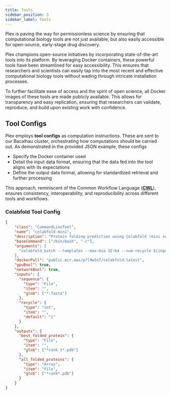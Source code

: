 ```yaml
---
title: Tools
sidebar_position: 3
sidebar_label: Tools
---
```


Plex is paving the way for permissionless science by ensuring that computational biology tools are not just available, but also easily accessible for open-source, early-stage drug discovery.

Plex champions open-source initiatives by incorporating state-of-the-art tools into its platform. By leveraging Docker containers, these powerful tools have been streamlined for easy accessibility. This ensures that researchers and scientists can easily tap into the most recent and effective computational biology tools without wading through intricate installation processes.

To further facilitate ease of access and the spirit of open science, all Docker images of these tools are made publicly available. This allows for transparency and easy replication, ensuring that researchers can validate, reproduce, and build upon existing work with confidence.

## Tool Configs

Plex employs **tool configs** as computation instructions. These are sent to our Bacalhau cluster, orchestrating how computations should be carried out. As demonstrated in the provided JSON example, these configs

* Specify the Docker container used
* Detail the input data format, ensuring that the data fed into the tool aligns with its expectations
* Define the output data format, allowing for standardized retrieval and further processing

This approach, reminiscent of the Common Workflow Language ([**CWL**](https://www.commonwl.org/)), ensures consistency, interoperability, and reproducibility across different tools and workflows.

### Colabfold Tool Config

```json
{
    "class": "CommandLineTool",
    "name": "colabfold-mini",
    "description": "Protein folding prediction using Colabfold (mini settings)",
    "baseCommand": ["/bin/bash", "-c"],
    "arguments": [
      "colabfold_batch --templates --max-msa 32:64 --num-recycle $(inputs.recycle.default) /inputs /outputs;"
    ],
    "dockerPull": "public.ecr.aws/p7l9w5o7/colabfold:latest",
    "gpuBool": true,
    "networkBool": true,
    "inputs": {
      "sequence": {
        "type": "File",
        "item": "",
        "glob": ["*.fasta"]
      },
      "recycle": {
        "type": "int",
        "item": "",
        "default": "1"
      }
    },
    "outputs": {
      "best_folded_protein": {
        "type": "File",
        "item": "",
        "glob": ["*rank_1*.pdb"]
      },
      "all_folded_proteins": {
        "type": "Array",
        "item": "File",
        "glob": ["*rank*.pdb"]
      }
    }
}
```